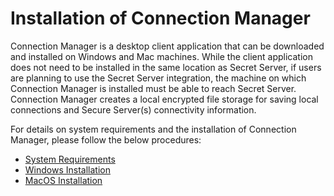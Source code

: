 [title]: # (Installation)
[tags]: # (install)
[priority]: # (100)
# Installation of Connection Manager

Connection Manager is a desktop client application that can be downloaded and installed on Windows and Mac machines. While the client application does not need to be installed in the same location as Secret Server, if users are planning to use the Secret Server integration, the machine on which Connection Manager is installed must be able to reach Secret Server. Connection Manager creates a local encrypted file storage for saving local connections and Secure Server(s) connectivity information.

For details on system requirements and the installation of Connection Manager, please follow the below procedures:

* [System Requirements](sysreqs.md)
* [Windows Installation](win-install.md)
* [MacOS Installation](macosx-install.md)
